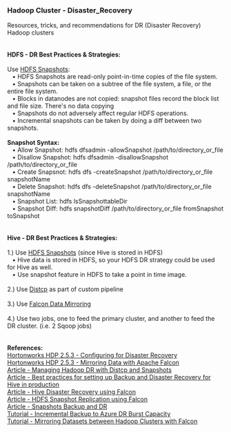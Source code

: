 <h3>Hadoop Cluster - Disaster_Recovery</h3>
Resources, tricks, and recommendations for DR (Disaster Recovery) Hadoop clusters
<br>
<br>
<br><b>HDFS - DR Best Practices & Strategies:</b>
<br>
<br>Use <a href="https://hadoop.apache.org/docs/r2.7.3/hadoop-project-dist/hadoop-hdfs/HdfsSnapshots.html">HDFS Snapshots</a>:
<br>&nbsp;&nbsp;&nbsp;&bull; HDFS Snapshots are read-only point-in-time copies of the file system. 
<br>&nbsp;&nbsp;&nbsp;&bull; Snapshots can be taken on a subtree of the file system, a file, or the entire file system.
<br>&nbsp;&nbsp;&nbsp;&bull; Blocks in datanodes are not copied: snapshot files record the block list and file size. There's no data copying
<br>&nbsp;&nbsp;&nbsp;&bull; Snapshots do not adversely affect regular HDFS operations.
<br>&nbsp;&nbsp;&nbsp;&bull; Incremental snapshots can be taken by doing a diff between two snapshots.
<br>
<br><b>Snapshot Syntax:</b> 
<br>&nbsp;&nbsp;&nbsp;&bull; Allow Snapshot: hdfs dfsadmin -allowSnapshot /path/to/directory_or_file
<br>&nbsp;&nbsp;&nbsp;&bull; Disallow Snapshot: hdfs dfsadmin -disallowSnapshot /path/to/directory_or_file
<br>&nbsp;&nbsp;&nbsp;&bull; Create Snapsnot: hdfs dfs -createSnapshot /path/to/directory_or_file snapshotName
<br>&nbsp;&nbsp;&nbsp;&bull; Delete Snapshot: hdfs dfs -deleteSnapshot /path/to/directory_or_file snapshotName
<br>&nbsp;&nbsp;&nbsp;&bull; Snapshot List: hdfs lsSnapshottableDir
<br>&nbsp;&nbsp;&nbsp;&bull; Snapshot Diff: hdfs snapshotDiff /path/to/directory_or_file fromSnapshot toSnapshot
<br>
<br>
<br><b>Hive - DR Best Practices & Strategies:</b>
<br>
<br>1.) Use <a href="https://hadoop.apache.org/docs/r2.7.3/hadoop-project-dist/hadoop-hdfs/HdfsSnapshots.html">HDFS Snapshots</a> (since Hive is stored in HDFS)
<br>&nbsp;&nbsp;&nbsp;&bull; Hive data is stored in HDFS, so your HDFS DR strategy could be used for Hive as well. 
<br>&nbsp;&nbsp;&nbsp;&bull; Use snapshot feature in HDFS to take a point in time image. 
<br>
<br>2.) Use <a href="https://hadoop.apache.org/docs/r2.7.3/hadoop-distcp/DistCp.html">Distcp</a> as part of custom pipeline
<br>
<br>3.) Use <a href="http://docs.hortonworks.com/HDPDocuments/HDP2/HDP-2.5.3/bk_data-movement-and-integration/content/ch_mirroring_on-prem.html">Falcon Data Mirroring</a>
<br>
<br>4.) Use two jobs, one to feed the primary cluster, and another to feed the DR cluster. (i.e. 2 Sqoop jobs)
<br>
<br>
<br><b>References:</b>
<br><a href="http://docs.hortonworks.com/HDPDocuments/HDP2/HDP-2.5.3/bk_data-movement-and-integration/content/ch_disaster_recovery_falcon.html">Hortonworks HDP 2.5.3 - Configuring for Disaster Recovery</a>
<br><a href="http://docs.hortonworks.com/HDPDocuments/HDP2/HDP-2.5.3/bk_data-movement-and-integration/content/ch_mirroring_on-prem.html">Hortonworks HDP 2.5.3 - Mirroring Data with Apache Falcon</a>
<br><a href="https://community.hortonworks.com/articles/71775/managing-hadoop-dr-with-distcp-and-snapshots.html">Article - Managing Hadoop DR with Distcp and Snapshots</a>
<br><a href="https://community.hortonworks.com/questions/394/what-are-best-practices-for-setting-up-backup-and.html">Article - Best practices for setting up Backup and Disaster Recovery for Hive in production</a>
<br><a href="https://community.hortonworks.com/articles/55382/hive-disaster-recovery-using-falcon.html">Article - Hive Disaster Recovery using Falcon</a>
<br><a href="https://community.hortonworks.com/articles/63379/hdfs-snapshots-based-replication-using-apache-falc.html">Article - HDFS Snapshot Replication using Falcon</a>
<br><a href="https://community.hortonworks.com/questions/35539/snapshots-backup-and-dr.html">Article - Snapshots Backup and DR</a>
<br><a href="http://hortonworks.com/hadoop-tutorial/incremental-backup-data-hdp-azure-disaster-recovery-burst-capacity/">Tutorial - Incremental Backup to Azure DR Burst Capacity</a>
<br><a href="http://hortonworks.com/hadoop-tutorial/mirroring-datasets-between-hadoop-clusters-with-apache-falcon/">Tutorial - Mirroring Datasets between Hadoop Clusters with Falcon</a>
<br>
